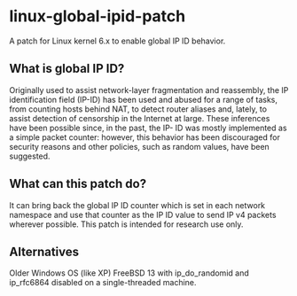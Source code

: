 # linux-global-ipid-patch
A patch for Linux kernel 6.x to enable global IP ID behavior.

## What is global IP ID?
Originally used to assist network-layer fragmentation and reassembly, the IP identification field (IP-ID) has been used and abused for a range of tasks, from counting hosts behind NAT, to detect router aliases and, lately, to assist detection of censorship in the Internet at large. These inferences have been possible since, in the past, the IP- ID was mostly implemented as a simple packet counter: however, this behavior has been discouraged for security reasons and other policies, such as random values, have been suggested.

## What can this patch do?
It can bring back the global IP ID counter which is set in each network namespace and use that counter as the IP ID value to send IP v4 packets wherever possible.
This patch is intended for research use only.

## Alternatives
Older Windows OS (like XP)
FreeBSD 13 with ip_do_randomid and ip_rfc6864 disabled on a single-threaded machine.
